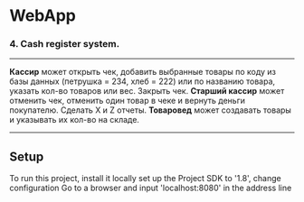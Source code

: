 # WebApp
### 4. Cash register system.

---
**Кассир** может открыть чек, добавить
выбранные товары по коду из базы данных (петрушка = 234, хлеб = 222) или
по названию товара, указать кол-во товаров или вес. Закрыть чек. **Старший
кассир** может отменить чек, отменить один товар в чеке и вернуть деньги
покупателю. Сделать X и Z отчеты. **Товаровед** может создавать товары и
указывать их кол-во на складе.

---
## Setup
To run this project, install it locally
set up the Project SDK to '1.8', change configuration
Go to a browser and input 'localhost:8080' in the address line
